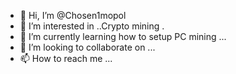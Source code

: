 - 👋 Hi, I’m @Chosen1mopol
- 👀 I’m interested in ..Crypto mining .
- 🌱 I’m currently learning how to setup PC mining  ...
- 💞️ I’m looking to collaborate on ...
- 📫 How to reach me ...

<!---
Chosen1mopol/Chosen1mopol is a ✨ special ✨ repository because its `README.md` (this file) appears on your GitHub profile.
You can click the Preview link to take a look at your changes.
--->
